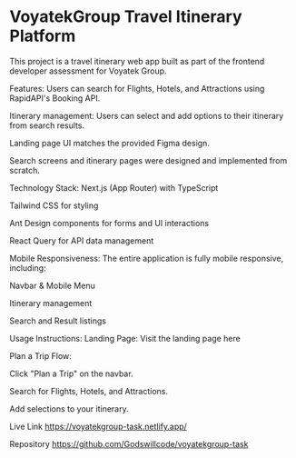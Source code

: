 
# VoyatekGroup Travel Itinerary Platform

This project is a travel itinerary web app built as part of the frontend developer assessment for Voyatek Group.

Features:
Users can search for Flights, Hotels, and Attractions using RapidAPI's Booking API.

Itinerary management: Users can select and add options to their itinerary from search results.

Landing page UI matches the provided Figma design.

Search screens and itinerary pages were designed and implemented from scratch.

Technology Stack:
Next.js (App Router) with TypeScript

Tailwind CSS for styling

Ant Design components for forms and UI interactions

React Query for API data management

Mobile Responsiveness:
The entire application is fully mobile responsive, including:

Navbar & Mobile Menu

Itinerary management

Search and Result listings

Usage Instructions:
Landing Page:
Visit the landing page here

Plan a Trip Flow:

Click "Plan a Trip" on the navbar.

Search for Flights, Hotels, and Attractions.

Add selections to your itinerary.

Live Link
https://voyatekgroup-task.netlify.app/

Repository
https://github.com/Godswillcode/voyatekgroup-task